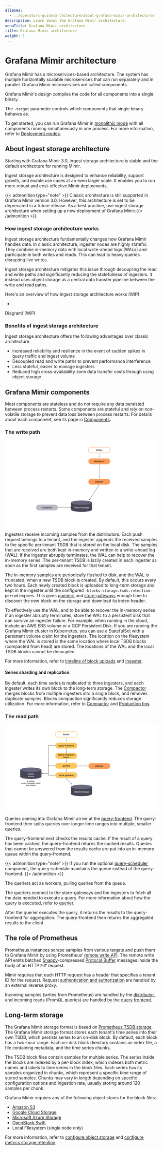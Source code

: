 ```yaml
---
aliases:
  - ../operators-guide/architecture/about-grafana-mimir-architecture/
description: Learn about the Grafana Mimir architecture.
menuTitle: Grafana Mimir architecture
title: Grafana Mimir architecture
weight: 5
---
```


<!-- Note: This topic is mounted in the GEM documentation. Ensure that all updates are also applicable to GEM. -->

# Grafana Mimir architecture

Grafana Mimir has a microservices-based architecture. The system has multiple horizontally scalable microservices that can run separately and in parallel. Grafana Mimir microservices are called components.

Grafana Mimir's design compiles the code for all components into a single binary.

The `-target` parameter controls which components that single binary behaves as.

To get started, you can run Grafana Mimir in [monolithic mode](../../references/architecture/deployment-modes/#monolithic-mode) with all components running simultaneously in one process. For more information, refer to [Deployment modes](../../references/architecture/deployment-modes/).

## About ingest storage architecture

Starting with Grafana Mimir 3.0, ingest storage architecture is stable and the default architecture for running Mimir.

Ingest storage architecture is designed to enhance reliability, support growth, and enable use cases at an even larger scale. It enables you to run more robust and cost-effective Mimir deployments.

{{< admonition type="note" >}}
Classic architecture is still supported in Grafana Mimir version 3.0. However, this architecture is set to be deprecated in a future release. As a best practice, use ingest storage architecture when setting up a new deployment of Grafana Mimir.{{< /admonition >}}

### How ingest storage architecture works

Ingest storage architecture fundamentally changes how Grafana Mimir handles data. In classic architecture, ingester nodes are highly stateful. They combine in-memory data with local write-ahead logs (WALs) and participate in both writes and reads. This can lead to heavy queries disrupting live writes.

Ingest storage architecture mitigates this issue through decoupling the read and write paths and significantly reducing the statefulness of ingesters. It instead uses object storage as a central data transfer pipeline between the write and read paths.

Here's an overview of how ingest storage architecture works (WIP):

- .

Diagram! (WIP)

### Benefits of ingest storage architecture

Ingest storage architecture offers the following advantages over classic architecture:

- Increased reliability and resilience in the event of sudden spikes in query traffic and ingest volume
- Decoupled read and write paths to prevent performance interference
- Less stateful, easier to manage ingesters
- Reduced high cross-availability zone data transfer costs through using object storage

## Grafana Mimir components

Most components are stateless and do not require any data persisted between process restarts. Some components are stateful and rely on non-volatile storage to prevent data loss between process restarts. For details about each component, see its page in [Components](../../references/architecture/components/).

### The write path

[//]: # "Diagram source of write path at https://docs.google.com/presentation/d/1LemaTVqa4Lf_tpql060vVoDGXrthp-Pie_SQL7qwHjc/edit#slide=id.g11658e7e4c6_0_899"

![Architecture of Grafana Mimir's write path](write-path.svg)

Ingesters receive incoming samples from the distributors.
Each push request belongs to a tenant, and the ingester appends the received samples to the specific per-tenant TSDB that is stored on the local disk.
The samples that are received are both kept in-memory and written to a write-ahead log (WAL).
If the ingester abruptly terminates, the WAL can help to recover the in-memory series.
The per-tenant TSDB is lazily created in each ingester as soon as the first samples are received for that tenant.

The in-memory samples are periodically flushed to disk, and the WAL is truncated, when a new TSDB block is created.
By default, this occurs every two hours.
Each newly created block is uploaded to long-term storage and kept in the ingester until the configured `-blocks-storage.tsdb.retention-period` expires.
This gives [queriers](../../references/architecture/components/querier/) and [store-gateways](../../references/architecture/components/store-gateway/) enough time to discover the new block on the storage and download its index-header.

To effectively use the WAL, and to be able to recover the in-memory series if an ingester abruptly terminates, store the WAL to a persistent disk that can survive an ingester failure.
For example, when running in the cloud, include an AWS EBS volume or a GCP Persistent Disk.
If you are running the Grafana Mimir cluster in Kubernetes, you can use a StatefulSet with a persistent volume claim for the ingesters.
The location on the filesystem where the WAL is stored is the same location where local TSDB blocks (compacted from head) are stored. The locations of the WAL and the local TSDB blocks cannot be decoupled.

For more information, refer to [timeline of block uploads](../../manage/run-production-environment/production-tips/#how-to-estimate--querierquery-store-after) and [Ingester](../../references/architecture/components/ingester/).

#### Series sharding and replication

By default, each time series is replicated to three ingesters, and each ingester writes its own block to the long-term storage.
The [Compactor](../../references/architecture/components/compactor/) merges blocks from multiple ingesters into a single block, and removes duplicate samples.
Blocks compaction significantly reduces storage utilization.
For more information, refer to [Compactor](../../references/architecture/components/compactor/) and [Production tips](../../manage/run-production-environment/production-tips/).

### The read path

[//]: # "Diagram source of read path at https://docs.google.com/presentation/d/1LemaTVqa4Lf_tpql060vVoDGXrthp-Pie_SQL7qwHjc/edit#slide=id.g11658e7e4c6_2_6"

![Architecture of Grafana Mimir's read path](read-path.svg)

Queries coming into Grafana Mimir arrive at the [query-frontend](../../references/architecture/components/query-frontend/). The query-frontend then splits queries over longer time ranges into multiple, smaller queries.

The query-frontend next checks the results cache. If the result of a query has been cached, the query-frontend returns the cached results. Queries that cannot be answered from the results cache are put into an in-memory queue within the query-frontend.

{{< admonition type="note" >}}
If you run the optional [query-scheduler](../../references/architecture/components/query-scheduler/) component, the query-schedule maintains the queue instead of the query-frontend.
{{< /admonition >}}

The queriers act as workers, pulling queries from the queue.

The queriers connect to the store-gateways and the ingesters to fetch all the data needed to execute a query. For more information about how the query is executed, refer to [querier](../../references/architecture/components/querier/).

After the querier executes the query, it returns the results to the query-frontend for aggregation. The query-frontend then returns the aggregated results to the client.

## The role of Prometheus

Prometheus instances scrape samples from various targets and push them to Grafana Mimir by using Prometheus’ [remote write API](https://prometheus.io/docs/prometheus/latest/storage/#remote-storage-integrations).
The remote write API emits batched [Snappy](https://google.github.io/snappy/)-compressed [Protocol Buffer](https://protobuf.dev/) messages inside the body of an HTTP `PUT` request.

Mimir requires that each HTTP request has a header that specifies a tenant ID for the request. Request [authentication and authorization](../../manage/secure/authentication-and-authorization/) are handled by an external reverse proxy.

Incoming samples (writes from Prometheus) are handled by the [distributor](../../references/architecture/components/distributor/), and incoming reads (PromQL queries) are handled by the [query frontend](../../references/architecture/components/query-frontend/).

## Long-term storage

The Grafana Mimir storage format is based on [Prometheus TSDB storage](https://prometheus.io/docs/prometheus/latest/storage/).
The Grafana Mimir storage format stores each tenant's time series into their own TSDB, which persists series to an on-disk block.
By default, each block has a two-hour range.
Each on-disk block directory contains an index file, a file containing metadata, and the time series chunks.

The TSDB block files contain samples for multiple series.
The series inside the blocks are indexed by a per-block index, which indexes both metric names and labels to time series in the block files.
Each series has its samples organized in chunks, which represent a specific time range of stored samples.
Chunks may vary in length depending on specific configuration options and ingestion rate, usually storing around 120 samples per chunk.

Grafana Mimir requires any of the following object stores for the block files:

- [Amazon S3](https://aws.amazon.com/s3)
- [Google Cloud Storage](https://cloud.google.com/storage/)
- [Microsoft Azure Storage](https://azure.microsoft.com/en-us/services/storage/)
- [OpenStack Swift](https://wiki.openstack.org/wiki/Swift)
- Local Filesystem (single node only)

For more information, refer to [configure object storage](../../configure/configure-object-storage-backend/) and [configure metrics storage retention](../../configure/configure-metrics-storage-retention/).

